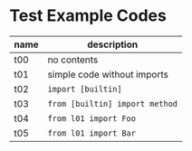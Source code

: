 # Test Example Codes

| name | description |
|------|-------------|
| t00 | no contents |
| t01 | simple code without imports |
| t02 | `import [builtin]` |
| t03 | `from [builtin] import method` |
| t04 | `from l01 import Foo` |
| t05 | `from l01 import Bar` |
